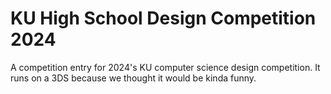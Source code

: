 # KU High School Design Competition 2024

A competition entry for 2024's KU computer science design competition.
It runs on a 3DS because we thought it would be kinda funny.
